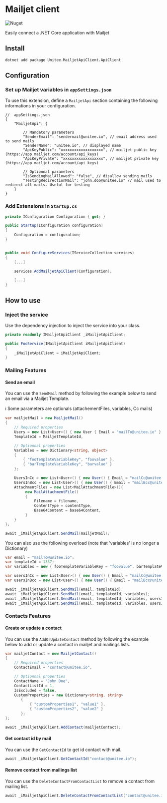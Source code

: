 # Mailjet client

![Nuget](https://img.shields.io/nuget/v/Unitee.MailjetApiClient.ApiClient)

Easily connect a .NET Core application with Mailjet

## Install

```bash
dotnet add package Unitee.MailjetApiClient.ApiClient
```

## Configuration

### Set up Mailjet variables in `appSettings.json`

To use this extension, define a `MailjetApi` section containing the following informations in your configuration. 

```
//  appSettings.json
{
    "MailjetApi": {
        
        // Mandatory parameters
        "SenderEmail": "sendermail@unitee.io", // email address used to send mails
        "SenderName": "unitee.io", // displayed name
        "ApiKeyPublic": "xxxxxxxxxxxxxxxxxxx", // mailjet public key (https://app.mailjet.com/account/api_keys)
        "ApiKeyPrivate": "xxxxxxxxxxxxxxxxxx", // mailjet private key (https://app.mailjet.com/account/api_keys)
        
        // Optionnal parameters
        "IsSendingMailAllowed": "false", // disallow sending mails
        "TestingRedirectionMail": "john.doo@unitee.io" // mail used to redirect all mails. Useful for testing 
    }
}
```

### Add Extensions in `Startup.cs`

```cs
private IConfiguration Configuration { get; }

public Startup(IConfiguration configuration)
{
    Configuration = configuration;
}


public void ConfigureServices(IServiceCollection services)
{
    [...]

    services.AddMailjetApiClient(Configuration);

    [...]
}
``` 

## How to use

### Inject the service

Use the dependency injection to inject the service into your class.

```cs
private readonly IMailjetApiClient _iMailjetApiClient;

public FooService(IMailjetApiClient iMailjetApiClient)
{
    _iMailjetApiClient = iMailjetApiClient;
}
``` 

### Mailing Features
#### Send an email

You can use the `SendMail` method by following the example below to send an email via a Mailjet Template.

:information_source: Some parameters are optionals (attachementFiles, variables, Cc mails)

```cs
var mailjetMail = new MailjetMail()
{
    // Required properties
    Users = new List<User>() { new User { Email = "mailTo@unitee.io" } },
    TemplateId = MailjetTemplateId,

    // Optionnal properties
    Variables = new Dictionary<string, object>
    {
        { "fooTemplateVariableKey", "foovalue" },
        { "barTemplateVariableKey", "barvalue" }
    };

    UsersInCc = new List<User>() { new User() { Email = "mailCc@unitee.io" } },
    UsersInBcc = new List<User>() { new User() { Email = "mailBcc@unitee.io" } },
    AttachmentFiles = new List<MailAttachmentFile>(){
         new MailAttachmentFile()
         {
             Filename = filename,
             ContentType = contentType,
             Base64Content = base64Content,
         }
    }
};

await _iMailjetApiClient.SendMail(mailjetMail);
```

You can also use the following overload (note that 'variables' is no longer a Dictionary)

```cs
var email = "mailTo@unitee.io";
var templateId = 1337;
var variables = new { fooTemplateVariableKey = "foovalue", barTemplateVariableKey = "barvalue" };

var usersInCc = new List<User>() { new User() { Email = "mailCc@unitee.io" } };
var usersInBcc = new List<User>() { new User() { Email = "mailBcc@unitee.io" } };

await _iMailjetApiClient.SendMail(email, templateId);
await _iMailjetApiClient.SendMail(email, templatedId, variables);
await _iMailjetApiClient.SendMail(email, templatedId, variables, usersInCc);
await _iMailjetApiClient.SendMail(email, templatedId, variables, usersInCc, usersInBcc);
```
    
### Contacts Features
#### Create or update a contact 

You can use the `AddOrUpdateContact` method by following the example below to add or update a contact in mailjet and mailings lists.

```cs
var mailjetContact = new MailjetContact()
{
    // Required properties
    ContactEmail = "contact@unitee.io",

    // Optionnal properties
    ContactName = "John Doe",
    ContactListId = 1,
    IsExcluded = false,
    CustomProperties = new Dictionary<string, string>
       {
           { "customProperties1", "value1" },
           { "customProperties2", "value2" }
       };
};

await _iMailjetApiClient.AddContact(mailjetContact);
```

#### Get contact id by mail

You can use the `GetContactId` to get id contact with mail.

```cs
await _iMailjetApiClient.GetContactId("contact@unitee.io");
```
#### Remove contact from mailings list

You can use the `DeleteContactFromContactList` to remove a contact from mailing list.

```cs
await _iMailjetApiClient.DeleteContactFromContactList("contact@unitee.io", "idMailingList");
```

